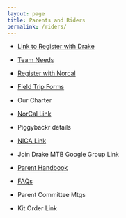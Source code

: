 ```yaml
---
layout: page
title: Parents and Riders
permalink: /riders/
---
```


* <a href="{{ site.baseurl }}/register">Link to Register with Drake</a>

* <a href="{{ site.baseurl }}/needs">Team Needs</a>

* <a href="http://www.norcalmtb.org"> Register with Norcal</a>			

* <a href="{{ site.baseurl }}/fieldtripforms">Field Trip Forms</a>

* Our Charter

* <a href="http://www.norcalmtb.org/">NorCal Link</a>

* Piggybackr details

* <a href="http://www.nationalmtb.org/">NICA Link</a>

* Join Drake MTB Google Group Link

* <a href="{{ site.baseurl }}/resources/parent-rider-handbook.pdf">Parent Handbook</a>

* <a href="{{ site.baseurl }}/faqs">FAQs</a>

* Parent Committee Mtgs

* Kit Order Link
